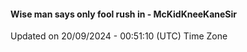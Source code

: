 #### Wise man says only fool rush in - McKidKneeKaneSir
Updated on 20/09/2024 - 00:51:10 (UTC) Time Zone
